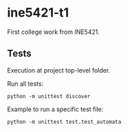 # ine5421-t1
First college work from INE5421.

## Tests

Execution at project top-level folder.

Run all tests:

```python -m unittest discover```

Example to run a specific test file:

```python -m unittest test.test_automata```
